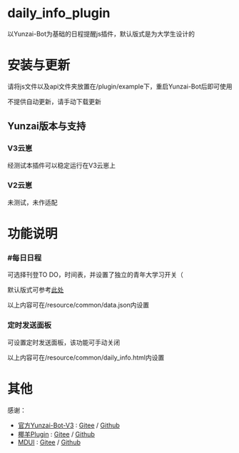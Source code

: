 # daily_info_plugin
以Yunzai-Bot为基础的日程提醒js插件，默认版式是为大学生设计的

# 安装与更新
请将js文件以及api文件夹放置在/plugin/example下，重启Yunzai-Bot后即可使用

不提供自动更新，请手动下载更新

## Yunzai版本与支持
### V3云崽
经测试本插件可以稳定运行在V3云崽上

### V2云崽
未测试，未作适配

# 功能说明
### #每日日程
可选择刊登TO DO，时间表，并设置了独立的青年大学习开关（

默认版式可参考<a href="https://www.pro-ivan.com/api/daily/resource/common/daily_info.html">此处</a>

以上内容可在/resource/common/data.json内设置
### 定时发送面板
可设置定时发送面板，该功能可手动关闭

以上内容可在/resource/common/daily_info.html内设置

# 其他
感谢：

* [官方Yunzai-Bot-V3](https://github.com/Le-niao/Yunzai-Bot) : [Gitee](https://gitee.com/Le-niao/Yunzai-Bot)
  / [Github](https://github.com/Le-niao/Yunzai-Bot)
* [椰羊Plugin](https://github.com/yeyang52/yenai-plugin) : [Gitee](https://gitee.com/yeyang52/yenai-plugin)
  / [Github](https://github.com/yeyang52/yenai-plugin)
* [MDUI](https://github.com/zdhxiong/mdui) : [Gitee](https://gitee.com/zdhxiong/mdui)
  / [Github](https://github.com/zdhxiong/mdui)
